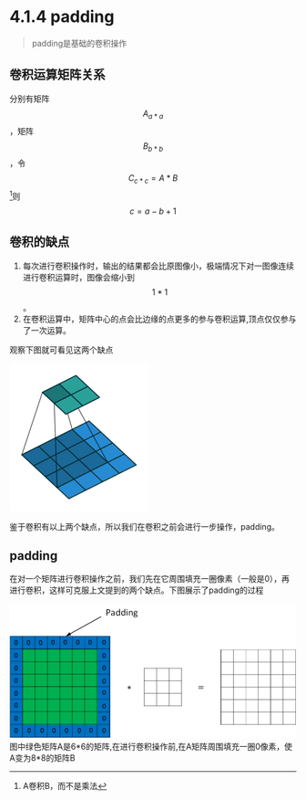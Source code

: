 # 4.1.4 padding

> padding是基础的卷积操作

## 卷积运算矩阵关系

分别有矩阵$$A_{a*a}$$，矩阵$$B_{b*b}$$，令$$C_{c*c}=A*B$$[^1]则$$c=a-b+1$$

## 卷积的缺点

1. 每次进行卷积操作时，输出的结果都会比原图像小，极端情况下对一图像连续进行卷积运算时，图像会缩小到$$1*1$$。
2. 在卷积运算中，矩阵中心的点会比边缘的点更多的参与卷积运算,顶点仅仅参与了一次运算。

观察下图就可看见这两个缺点

![](/assets/414/convolve.gif)

鉴于卷积有以上两个缺点，所以我们在卷积之前会进行一步操作，padding。

## padding

在对一个矩阵进行卷积操作之前，我们先在它周围填充一圈像素（一般是0），再进行卷积，这样可克服上文提到的两个缺点。下图展示了padding的过程

![](/assets/414/padding.png)图中绿色矩阵A是6\*6的矩阵,在进行卷积操作前,在A矩阵周围填充一圈0像素，使A变为8*8的矩阵B

[^1]: A卷积B，而不是乘法


